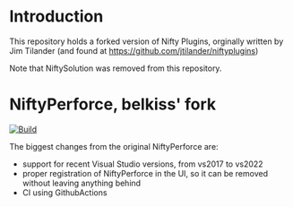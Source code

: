 Introduction
============

This repository holds a forked version of Nifty Plugins, orginally written by Jim Tilander (and found at https://github.com/jtilander/niftyplugins)

Note that NiftySolution was removed from this repository.

NiftyPerforce, belkiss' fork
============================

[![Build](https://github.com/belkiss/niftyplugins/actions/workflows/build-and-publish.yml/badge.svg)](https://github.com/belkiss/niftyplugins/actions/workflows/build-and-publish.yml)

The biggest changes from the original NiftyPerforce are:
  * support for recent Visual Studio versions, from vs2017 to vs2022
  * proper registration of NiftyPerforce in the UI, so it can be removed without leaving anything behind
  * CI using GithubActions
